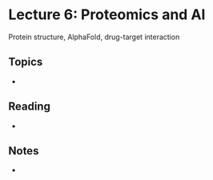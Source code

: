 # Lecture 6: Proteomics and AI
Protein structure, AlphaFold, drug-target interaction  
## Topics
- 

## Reading
- 

## Notes
- 

